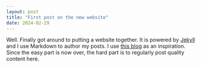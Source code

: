 ```yaml
---
layout: post
title: "First post on the new website"
date: 2024-02-29
---
```


Well. Finally got around to putting a website together.
It is powered by [Jekyll](http://jekyllrb.com) and I use Markdown to author my posts. I use [this blog](https://jmcglone.com/guides/github-pages/) as an inspiration.
Since the easy part is now over, the hard part is to regularly post quality content here.
